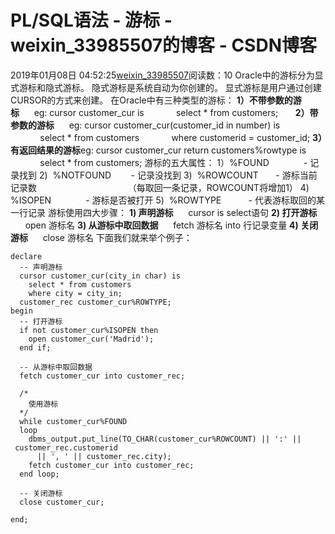 # PL/SQL语法 - 游标 - weixin_33985507的博客 - CSDN博客
2019年01月08日 04:52:25[weixin_33985507](https://me.csdn.net/weixin_33985507)阅读数：10
Oracle中的游标分为显式游标和隐式游标。
隐式游标是系统自动为你创建的。
显式游标是用户通过创建CURSOR的方式来创建。
在Oracle中有三种类型的游标：
**1）不带参数的游标**      eg:
cursor customer_cur is
            select * from customers;      
**2）带参数的游标**      eg:
cursor customer_cur(customer_id in number) is
            select * from customers
            where customerid = customer_id;
**3）有返回结果的游标**eg:
cursor customer_cur return customers%rowtype is
            select * from customers;
游标的五大属性：
1）%FOUND              - 记录找到
2)  %NOTFOUND        - 记录没找到
3)  %ROWCOUNT       - 游标当前记录数
                                    （每取回一条记录，ROWCOUNT将增加1）
4)  %ISOPEN              - 游标是否被打开
5)  %ROWTYPE           - 代表游标取回的某一行记录
游标使用四大步骤：
**1) 声明游标**      cursor is select语句
**2) 打开游标**
      open 游标名
**3) 从游标中取回数据**      fetch 游标名 into 行记录变量
**4) 关闭游标**      close 游标名
下面我们就来举个例子：
```
declare 
  -- 声明游标
  cursor customer_cur(city_in char) is
    select * from customers
    where city = city_in;
  customer_rec customer_cur%ROWTYPE;
begin
  -- 打开游标
  if not customer_cur%ISOPEN then
    open customer_cur('Madrid');
  end if;
  
  -- 从游标中取回数据
  fetch customer_cur into customer_rec;
  
  /*
    使用游标
  */
  while customer_cur%FOUND
  loop
    dbms_output.put_line(TO_CHAR(customer_cur%ROWCOUNT) || ':' || customer_rec.customerid  
      || ', ' || customer_rec.city);
    fetch customer_cur into customer_rec;
  end loop;
  
  -- 关闭游标
  close customer_cur;
  
end;
```
